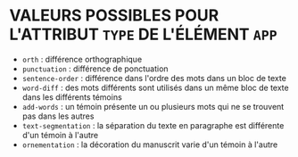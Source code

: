 # VALEURS POSSIBLES POUR L'ATTRIBUT `TYPE` DE L'ÉLÉMENT `APP`

- `orth` : différence orthographique
- `punctuation` : différence de ponctuation
- `sentence-order` : différence dans l'ordre des mots dans un bloc de texte
- `word-diff` : des mots différents sont utilisés dans un même bloc de texte dans les différents témoins
- `add-words` : un témoin présente un ou plusieurs mots qui ne se trouvent pas dans les autres
- `text-segmentation` : la séparation du texte en paragraphe est différente d'un témoin à l'autre
- `ornementation` : la décoration du manuscrit varie d'un témoin à l'autre
